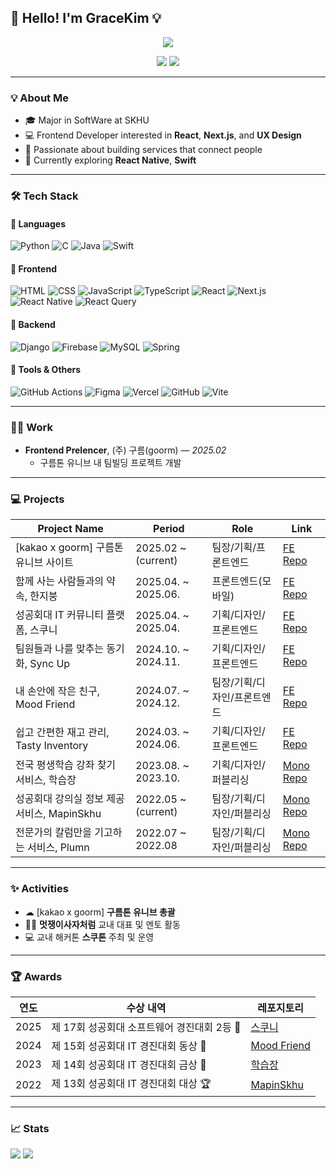 ## 👋 Hello! I'm GraceKim 💡

<div align="center">
  <img src="https://capsule-render.vercel.app/api?type=waving&color=auto&height=250&section=header&text=GraceKim's%20GitHub&fontSize=50&animation=twinkling" />

  <a href="https://velog.io/@gracekim527/posts"><img src="https://img.shields.io/badge/Velog-20C997?style=flat-square&logo=velog&logoColor=white"/></a>
  <a href="mailto:gracekim527@gmail.com"><img src="https://img.shields.io/badge/Gmail-EA4335?style=flat-square&logo=gmail&logoColor=white"/></a>
</div>

---

### 💡 About Me

- 🎓 Major in SoftWare at SKHU
- 💻 Frontend Developer interested in **React**, **Next.js**, and **UX Design**
- 🚀 Passionate about building services that connect people
- 🌱 Currently exploring **React Native**, **Swift**

---

### 🛠 Tech Stack

#### 📌 Languages
![Python](https://img.shields.io/badge/Python-3670A0?style=flat-square&logo=python&logoColor=ffdd54)
![C](https://img.shields.io/badge/C-00599C?style=flat-square&logo=c&logoColor=white)
![Java](https://img.shields.io/badge/Java-ED8B00?style=flat-square&logo=java&logoColor=white)
![Swift](https://img.shields.io/badge/Swift-F54A2A?style=flat-square&logo=swift&logoColor=white)

#### 🎨 Frontend
![HTML](https://img.shields.io/badge/HTML5-E34F26?style=flat-square&logo=html5&logoColor=white)
![CSS](https://img.shields.io/badge/CSS3-1572B6?style=flat-square&logo=css3&logoColor=white)
![JavaScript](https://img.shields.io/badge/JavaScript-F7DF1E?style=flat-square&logo=javascript&logoColor=black)
![TypeScript](https://img.shields.io/badge/TypeScript-3178C6?style=flat-square&logo=typescript&logoColor=white)
![React](https://img.shields.io/badge/React-61DAFB?style=flat-square&logo=react&logoColor=black)
![Next.js](https://img.shields.io/badge/Next.js-000000?style=flat-square&logo=nextdotjs&logoColor=white)
![React Native](https://img.shields.io/badge/React_Native-20232A?style=flat-square&logo=react&logoColor=61DAFB)
![React Query](https://img.shields.io/badge/-React%20Query-FF4154?style=flat-square&logo=react%20query&logoColor=white)


#### 🔧 Backend
![Django](https://img.shields.io/badge/Django-092E20?style=flat-square&logo=django&logoColor=white)
![Firebase](https://img.shields.io/badge/Firebase-FFCA28?style=flat-square&logo=firebase&logoColor=black)
![MySQL](https://img.shields.io/badge/mysql-4479A1.svg?style=flat-square&logo=mysql&logoColor=white)
![Spring](https://img.shields.io/badge/spring-%236DB33F.svg?style=flat-square&logo=spring&logoColor=white)

#### 🧰 Tools & Others
![GitHub Actions](https://img.shields.io/badge/github%20actions-%232671E5.svg?style=flat-square&logo=githubactions&logoColor=white)
![Figma](https://img.shields.io/badge/Figma-F24E1E?style=flat-square&logo=figma&logoColor=white)
![Vercel](https://img.shields.io/badge/Vercel-000000?style=flat-square&logo=vercel&logoColor=white)
![GitHub](https://img.shields.io/badge/GitHub-181717?style=flat-square&logo=github&logoColor=white)
![Vite](https://img.shields.io/badge/vite-%23646CFF.svg?style=flat-square&logo=vite&logoColor=white)


---

### 🧑‍💼 Work

- **Frontend Prelencer**, (주) 구름(goorm) — *2025.02*
  - 구름톤 유니브 내 팀빌딩 프로젝트 개발

---
### 💻 Projects

| Project Name                                | Period              | Role                        | Link                                                                     |
| ------------------------------------------- | ------------------- | --------------------------- | ------------------------------------------------------------------------ |
| [kakao x goorm] 구름톤 유니브 사이트        | 2025.02 ~ (current) | 팀장/기획/프론트엔드        | [FE Repo](https://github.com/9oormthon-univ/9oormthon_univ)              |
| 함께 사는 사람들과의 약속, 한지붕           | 2025.04. ~ 2025.06. | 프론트엔드(모바일)          | [FE Repo](https://github.com/hanziboong/hanziboong-frontend)             |
| 성공회대 IT 커뮤니티 플랫폼, 스쿠니         | 2025.04. ~ 2025.04. | 기획/디자인/프론트엔드      | [FE Repo](https://github.com/SKHUniArchive/SKHUni-FE)                    |
| 팀원들과 나를 맞추는 동기화, Sync Up        | 2024.10. ~ 2024.11. | 기획/디자인/프론트엔드      | [FE Repo](https://github.com/moyeothon/F4_Front)                         |
| 내 손안에 작은 친구, Mood Friend            | 2024.07. ~ 2024.12. | 팀장/기획/디자인/프론트엔드 | [FE Repo](https://github.com/LikeLion-12th-SKHU/LikeLion-12th-TEAM02-FE) |
| 쉽고 간편한 재고 관리, Tasty Inventory      | 2024.03. ~ 2024.06. | 기획/디자인/프론트엔드      | [FE Repo](https://github.com/Tasty-Inventory/Tasty-Inventory_FE)         |
| 전국 평생학습 강좌 찾기 서비스, 학습장     | 2023.08. ~ 2023.10. | 기획/디자인/퍼블리싱        | [Mono Repo](https://github.com/GraceKim527/hakSeubJang-BE)               |
| 성공회대 강의실 정보 제공 서비스, MapinSkhu | 2022.05 ~ (current) | 팀장/기획/디자인/퍼블리싱   | [Mono Repo](https://github.com/MapinSkhu/MapinSkhu.ver2)                 |
| 전문가의 칼럼만을 기고하는 서비스, Plumn    | 2022.07 ~ 2022.08   | 팀장/기획/디자인/퍼블리싱   | [Mono Repo](https://github.com/LikeLion-at-Skhu-10/Plumn)                |

---

### ✨ Activities

- ☁ [kakao x goorm] **구름톤 유니브 총괄**
- 🧑‍🏫 **멋쟁이사자처럼** 교내 대표 및 멘토 활동
- 💻 교내 해커톤 **스쿠톤** 주최 및 운영


---

### 🏆 Awards

| 연도 | 수상 내역 | 레포지토리 |
|------|-----------|------|
| 2025 | 제 17회 성공회대 소프트웨어 경진대회 2등 🥈 | [스쿠니](https://github.com/SKHUniArchive/SKHUni-FE) |
| 2024 | 제 15회 성공회대 IT 경진대회 동상 🥉 | [Mood Friend](https://github.com/LikeLion-12th-SKHU/LikeLion-12th-TEAM02-FE) |
| 2023 | 제 14회 성공회대 IT 경진대회 금상 🥇 | [학습장](https://github.com/GraceKim527/hakSeubJang-BE) |
| 2022 | 제 13회 성공회대 IT 경진대회 대상 🏆 | [MapinSkhu](https://github.com/MapinSkhu/MapinSkhu.ver2) |

---

### 📈 Stats

  <img src="http://mazassumnida.wtf/api/v2/generate_badge?boj=lemonherb0323" />
  <img src="https://github-readme-stats.vercel.app/api?username=GraceKim527&show_icons=true&theme=radical" />
